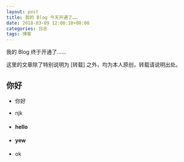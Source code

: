 ```yaml
---
layout: post
title: 我的 Blog 今天开通了……
date: 2018-03-09 12:00:10+00:00
categories: 日志
tags: 博客
---
```


我的 Blog 终于开通了……

这里的文章除了特别说明为 [转载] 之外，均为本人原创，转载请说明出处。



## 你好  

+ 你好  

+ njk  

+ #### hello  

+ #### yew  

+ ok

